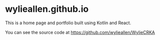 # wylieallen.github.io

This is a home page and portfolio built using Kotlin and React.

You can see the source code at https://github.com/wylieallen/WylieCRKA
